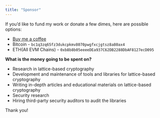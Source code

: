 ```yaml
---
title: "Sponsor"
---
```


If you’d like to fund my work or donate a few dimes, here are possible options:

- <a href="https://buymeacoffee.com/godspowereze" target="_blank">Buy me a coffee</a>
- Bitcoin - `bc1q3zq65fz3dukcpkmv8070pwgfxcjgtsz8a80ax4`
- ETH(All EVM Chains) - `0xb8b8b05eeeeDEa937C62DB2288DbAF8127ecD095`

 **What is the money going to be spent on?**

- Research in lattice-based cryptography
- Development and maintenance of tools and libraries for lattice-based cryptography
- Writing in-depth articles and educational materials on lattice-based cryptography
- Security research
- Hiring third-party security auditors to audit the libraries

Thank you!

